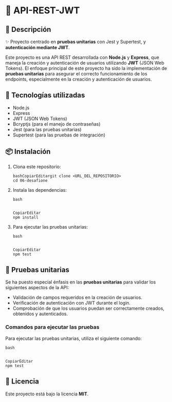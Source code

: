 # 📌 API-REST-JWT

## 📖 Descripción

✨ Proyecto centrado en **pruebas unitarias** con Jest y Supertest, y **autenticación mediante JWT**.

Este proyecto es una API REST desarrollada con **Node.js** y **Express**, que maneja la creación y autenticación de usuarios utilizando **JWT** (JSON Web Tokens). El enfoque principal de este proyecto ha sido la implementación de **pruebas unitarias** para asegurar el correcto funcionamiento de los endpoints, especialmente en la creación y autenticación de usuarios.

## 🚀 Tecnologías utilizadas

- Node.js
- Express
- JWT (JSON Web Tokens)
- Bcryptjs (para el manejo de contraseñas)
- Jest (para las pruebas unitarias)
- Supertest (para las pruebas de integración)

## 📦 Instalación

1. Clona este repositorio:

   ```
   bashCopiarEditargit clone <URL_DEL_REPOSITORIO>
   cd 06-desafione
   ```

2. Instala las dependencias:

   ```
   bash
   
   
   CopiarEditar
   npm install
   ```

3. Para ejecutar las pruebas unitarias:

   ```
   bash
   
   
   CopiarEditar
   npm test
   ```

## 🧪 Pruebas unitarias

Se ha puesto especial énfasis en las **pruebas unitarias** para validar los siguientes aspectos de la API:

- Validación de campos requeridos en la creación de usuarios.
- Verificación de autenticación con JWT durante el login.
- Comprobación de que los usuarios puedan ser correctamente creados, obtenidos y autenticados.

### Comandos para ejecutar las pruebas

Para ejecutar las pruebas unitarias, utiliza el siguiente comando:

```
bash


CopiarEditar
npm test
```

## 📜 Licencia

Este proyecto está bajo la licencia **MIT**.

